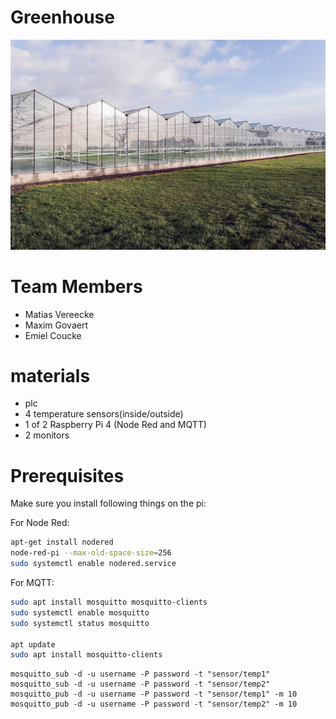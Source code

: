 # Greenhouse

![Greenhouse](./img/Greenhouse.jpg)

# Team Members

- Matias Vereecke
- Maxim Govaert
- Emiel Coucke

# materials

- plc 
- 4 temperature sensors(inside/outside)
- 1 of 2 Raspberry Pi 4 (Node Red and MQTT)
- 2 monitors

# Prerequisites

Make sure you install following things on the pi:

For Node Red:
```bash
apt-get install nodered
node-red-pi --max-old-space-size=256
sudo systemctl enable nodered.service
```

For MQTT:
```bash
sudo apt install mosquitto mosquitto-clients
sudo systemctl enable mosquitto
sudo systemctl status mosquitto

apt update
sudo apt install mosquitto-clients
```

```
mosquitto_sub -d -u username -P password -t "sensor/temp1"
mosquitto_sub -d -u username -P password -t "sensor/temp2"
mosquitto_pub -d -u username -P password -t "sensor/temp1" -m 10
mosquitto_pub -d -u username -P password -t "sensor/temp2" -m 10
```
